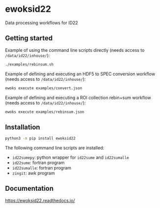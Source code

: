 # ewoksid22

Data processing workflows for ID22

## Getting started

Example of using the command line scripts directly (needs access to `/data/id22/inhouse/`):

```bash
./examples/rebinsum.sh
```

Example of defining and executing an HDF5 to SPEC conversion workflow (needs access to `/data/id22/inhouse/`):

```bash
ewoks execute examples/convert.json
```

Example of defining and executing a ROI collection rebin+sum workflow (needs access to `/data/id22/inhouse/`):

```bash
ewoks execute examples/rebinsum.json
```

## Installation

```bash
python3 -m pip install ewoksid22
```

The following command line scripts are installed:

* `id22sumepy`: python wrapper for `id22sume` and `id22sumalle`
* `id22sume`: fortran program
* `id22sumalle`: fortran program
* `zingit`: awk program

## Documentation

https://ewoksid22.readthedocs.io/
